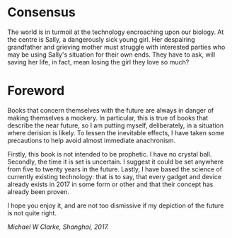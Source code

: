 
# Consensus 
 
The world is in turmoil at the technology encroaching upon our biology. At the centre is Sally, a dangerously sick young girl. Her despairing grandfather and grieving mother must struggle with interested parties who may be using Sally's situation for their own ends. They have to ask, will saving her life, in fact, mean losing the girl they love so much?

<!---
cover-image:  cover.jpg
title:
- type: main
  text: Consensus
- type: subtitle
  text: What price a child's life?
subject: [science fiction, fiction, sci-fi, transhumanism, consciousness, near-future, augmentation, hive-mind]
creator:
- role: author
  text: Michael W Clarke
publisher: avastmick
rights: (c) 2017 Michael W Clarke
description: |
  The world is in turmoil at the technology that is encroaching upon our biology. At the centre of events is a dangerously sick young girl. Her despairing grandfather and grieving mother question the options offered to them. Will saving her life in fact mean losing her? Are interested parties using her situation for their own ends?  
-->

# Foreword

Books that concern themselves with the future are always in danger of making themselves a mockery. In particular, this is true of books that describe the near future, so I am putting myself, deliberately, in a situation where derision is likely. To lessen the inevitable effects, I have taken some precautions to help avoid almost immediate anachronism.

Firstly, this book is not intended to be prophetic. I have no crystal ball. Secondly, the time it is set is uncertain. I suggest it could be set anywhere from five to twenty years in the future. Lastly, I have based the science of currently existing technology: that is to say, that every gadget and device already exists in 2017 in some form or other and that their concept has already been proven.

I hope you enjoy it, and are not too dismissive if my depiction of the future is not quite right.

*Michael W Clarke, Shanghai, 2017.*